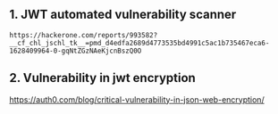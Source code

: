 ##  1. JWT automated vulnerability scanner
```
https://hackerone.com/reports/993582?__cf_chl_jschl_tk__=pmd_d4edfa2689d4773535bd4991c5ac1b735467eca6-1628409964-0-gqNtZGzNAeKjcnBszQ0O
```

## 2. Vulnerability in jwt encryption
https://auth0.com/blog/critical-vulnerability-in-json-web-encryption/


